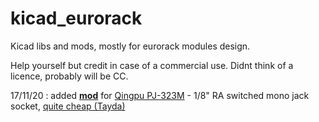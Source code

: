 # kicad_eurorack

Kicad libs and mods, mostly for eurorack modules design. 

Help yourself but credit in case of a commercial use. Didnt think of a licence, probably will be CC. 


17/11/20 : added [__mod__](https://github.com/pierstu/kicad_eurorack/blob/main/pj-323m.kicad_mod) for [Qingpu PJ-323M](http://www.qingpu-electronics.com/en/products/WQP-PJ323M-337.html) - 1/8" RA switched mono jack socket, [quite cheap (Tayda)](https://www.taydaelectronics.com/pj-323m-3-5-mm-mono-phone-jack.html)

